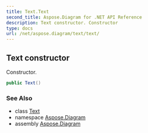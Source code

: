 ```yaml
---
title: Text.Text
second_title: Aspose.Diagram for .NET API Reference
description: Text constructor. Constructor
type: docs
url: /net/aspose.diagram/text/text/
---
```

## Text constructor

Constructor.

```csharp
public Text()
```

### See Also

* class [Text](../)
* namespace [Aspose.Diagram](../../text/)
* assembly [Aspose.Diagram](../../../)


